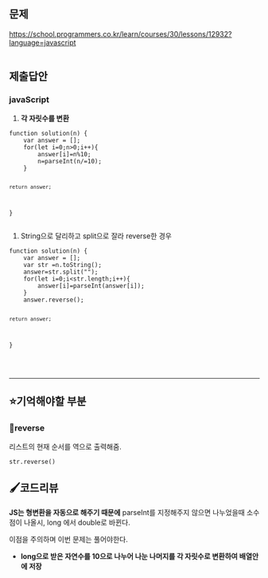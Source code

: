 <h2 id="문제">문제</h2>
<p><a href="https://school.programmers.co.kr/learn/courses/30/lessons/12932?language=javascript">https://school.programmers.co.kr/learn/courses/30/lessons/12932?language=javascript</a></p>
<p><img alt="" src="https://velog.velcdn.com/images/happy7yong/post/53ce599d-ee56-4234-bc4f-2c6015edd9ed/image.png" /></p>
<h2 id="제출답안">제출답안</h2>
<h3 id="javascript">javaScript</h3>
<ol>
<li><strong>각 자릿수를 변환</strong></li>
</ol>
<pre><code class="language-jsx">function solution(n) {
    var answer = [];
    for(let i=0;n&gt;0;i++){
        answer[i]=n%10;
        n=parseInt(n/=10);
    }

    return answer;
}</code></pre>
<ol>
<li>String으로 달리하고 split으로 잘라 reverse한 경우</li>
</ol>
<pre><code class="language-kotlin">function solution(n) {
    var answer = [];
    var str =n.toString();
    answer=str.split(&quot;&quot;);
    for(let i=0;i&lt;str.length;i++){
        answer[i]=parseInt(answer[i]);
    }
    answer.reverse();

    return answer;
}</code></pre>
<br />
<hr />

<h2 id="⭐기억해야할-부분">⭐기억해야할 부분</h2>
<h3 id="🔎reverse">🔎reverse</h3>
<p>리스트의 현재 순서를 역으로 출력해줌. </p>
<pre><code class="language-kotlin">str.reverse()</code></pre>
<h2 id="🖌️코드리뷰">🖌️코드리뷰</h2>
<p><strong>JS는 형변환을 자동으로 해주기 때문에</strong> parseInt를 지정해주지 않으면 나누었을때 소수점이 나올시,  long 에서 double로 바뀐다.</p>
<p>이점을 주의하며 이번 문제는 풀어야한다.</p>
<ul>
<li><strong>long으로 받은 자연수를 10으로 나누어 나눈 나머지를 각 자릿수로 변환하여 배열안에 저장</strong></li>
</ul>